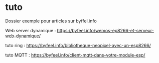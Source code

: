 # tuto
Dossier exemple pour articles sur byffel.info

Web server dynamique  :  https://byfeel.info/wemos-ep8266-et-serveur-web-dynamique/

tuto ring : https://byfeel.info/bibliotheque-neopixel-avec-un-esp8266/

tuto MQTT : https://byfeel.info/client-mqtt-dans-votre-module-esp/
